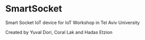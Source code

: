 # SmartSocket
Smart Socket IoT device for IoT Workshop in Tel Aviv University

Created by Yuval Dori, Coral Lak and Hadas Etzion
